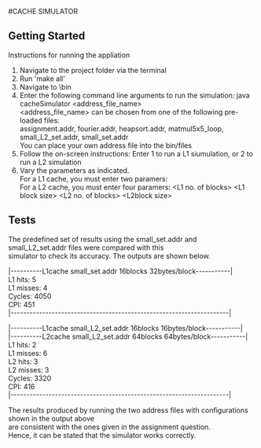 #CACHE SIMULATOR


Getting Started  
---------------  
  
Instructions for running the appliation  
1. Navigate to the project folder via the terminal  
2. Run 'make all'  
3. Navigate to \bin  
4. Enter the following command line arguments to run the simulation:  java cacheSimulator \<address_file_name>  
	 \<address_file_name> can be chosen from one of the following pre-loaded files:  
 	 assignment.addr, fourier.addr, heapsort.addr, matmul5x5_loop, small_L2_set.addr, small_set.addr  
	 You can place your own address file into the bin/files  
5. Follow the on-screen instructions: Enter 1 to run a L1 siumulation, or 2 to run a L2 simulation  
6. Vary the parameters as indicated.  
	 For a L1 cache, you must enter two paramers: <Number of blocks> <Block size>  
	 For a L2 cache, you must enter four paramers: \<L1 no. of blocks> \<L1 block size> \<L2 no. of blocks> \<L2block size>  
  
Tests  
-----  
  
The predefined set of results using the small_set.addr and small_L2_set.addr files were compared with this  
simulator to check its accuracy. The outputs are shown below.  
  
|----------L1cache small_set.addr 16blocks 32bytes/block-----------|  
L1 hits: 5  
L1 misses: 4  
Cycles: 4050  
CPI: 451  
|---------------------------------------------------------------------|  
  
  
|----------L1cache small_L2_set.addr 16blocks 16bytes/block-----------|  
|----------L2cache small_L2_set.addr 64blocks 64bytes/block-----------|  
L1 hits: 2  
L1 misses: 6  
L2 hits: 3  
L2 misses: 3  
Cycles: 3320  
CPI: 416  
|---------------------------------------------------------------------|  
  
The results produced by running the two address files with configurations shown in the output above  
are consistent with the ones given in the assignment question.  
Hence, it can be stated that the simulator works correctly.  
